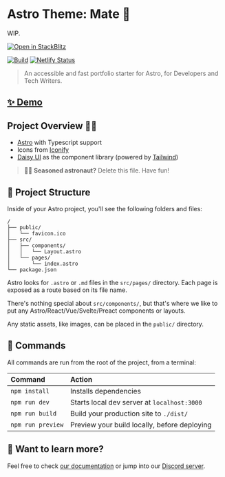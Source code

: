 # Astro Theme: Mate 🧉

WIP.

[![Open in StackBlitz](https://developer.stackblitz.com/img/open_in_stackblitz.svg)](https://stackblitz.com/github/EmaSuriano/astro-mate)

[![Build](https://github.com/EmaSuriano/astro-mate/actions/workflows/master.yml/badge.svg?branch=master)](https://github.com/EmaSuriano/astro-mate/actions/workflows/master.yml)
[![Netlify Status](https://api.netlify.com/api/v1/badges/048d0e6b-f5c6-437d-bdca-2fd7adf66a7a/deploy-status)](https://app.netlify.com/sites/astro-mate/deploys)

> An accessible and fast portfolio starter for Astro, for Developers and Tech Writers.

## [✨ Demo](https://astro-mate.netlify.app/)

## Project Overview 👨‍💻

- [Astro](https://astro.build/) with Typescript support
- Icons from [Iconify](https://iconify.design/)
- [Daisy UI](https://daisyui.com/) as the component library (powered by [Tailwind](https://tailwindcss.com/))

> 🧑‍🚀 **Seasoned astronaut?** Delete this file. Have fun!

## 🚀 Project Structure

Inside of your Astro project, you'll see the following folders and files:

```
/
├── public/
│   └── favicon.ico
├── src/
│   ├── components/
│   │   └── Layout.astro
│   └── pages/
│       └── index.astro
└── package.json
```

Astro looks for `.astro` or `.md` files in the `src/pages/` directory. Each page is exposed as a route based on its file name.

There's nothing special about `src/components/`, but that's where we like to put any Astro/React/Vue/Svelte/Preact components or layouts.

Any static assets, like images, can be placed in the `public/` directory.

## 🧞 Commands

All commands are run from the root of the project, from a terminal:

| Command           | Action                                       |
| :---------------- | :------------------------------------------- |
| `npm install`     | Installs dependencies                        |
| `npm run dev`     | Starts local dev server at `localhost:3000`  |
| `npm run build`   | Build your production site to `./dist/`      |
| `npm run preview` | Preview your build locally, before deploying |

## 👀 Want to learn more?

Feel free to check [our documentation](https://docs.astro.build) or jump into our [Discord server](https://astro.build/chat).
